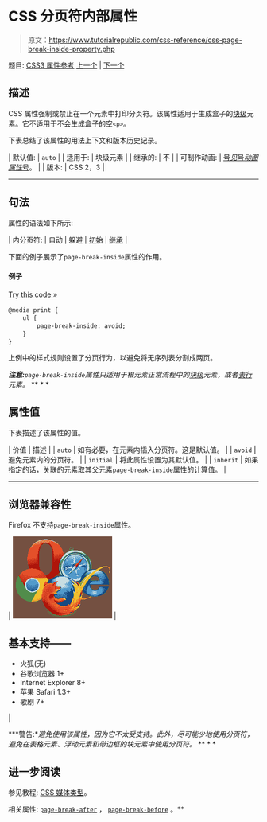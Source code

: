 # CSS 分页符内部属性

> 原文：<https://www.tutorialrepublic.com/css-reference/css-page-break-inside-property.php>

题目: [CSS3 属性参考](css3-properties.php) [上一个](css-page-break-before-property.php) | [下一个](css3-perspective-property.php)

## 描述

CSS 属性强制或禁止在一个元素中打印分页符。该属性适用于生成盒子的[块级](../css-tutorial/css-visual-formatting.php#block-level)元素。它不适用于不会生成盒子的空`<p>`。

下表总结了该属性的用法上下文和版本历史记录。

| 默认值: | `auto` |
| 适用于: | 块级元素 |
| 继承的: | 不 |
| 可制作动画: | [号*见*号*动图属性*号](css-animatable-properties.php)。 |
| 版本: | CSS 2，3 |

* * *

## 句法

属性的语法如下所示:

| 内分页符: | 自动 &#124; 躲避 &#124; [初始](../definitions.php#initial) &#124; [继承](../definitions.php#inherit) |

下面的例子展示了`page-break-inside`属性的作用。

#### 例子

[Try this code »](../codelab.php?topic=css&file=page-break-inside-property "Try this code using online Editor")

```
@media print {
    ul {
        page-break-inside: avoid;
    }
}
```

上例中的样式规则设置了分页行为，以避免将无序列表分割成两页。

 ***注意:**`page-break-inside`属性只适用于根元素正常流程中的[块级](../css-tutorial/css-visual-formatting.php#block-level)元素，或者[表行](../html-reference/html-tr-tag.php)元素。*  ** * *

## 属性值

下表描述了该属性的值。

| 价值 | 描述 |
| `auto` | 如有必要，在元素内插入分页符。这是默认值。 |
| `avoid` | 避免元素内的分页符。 |
| `initial` | 将此属性设置为其默认值。 |
| `inherit` | 如果指定的话，关联的元素取其父元素`page-break-inside`属性的[计算值](../definitions.php#computed-value)。 |

* * *

## 浏览器兼容性

Firefox 不支持`page-break-inside`属性。

| ![Browsers Icon](img/e9331123c77668c1832e541c2fca1002.png) | 

## 基本支持——

*   火狐(无)
*   谷歌浏览器 1+
*   Internet Explorer 8+
*   苹果 Safari 1.3+
*   歌剧 7+

 |

 ***警告:**避免使用该属性，因为它不太受支持。此外，尽可能少地使用分页符，避免在表格元素、浮动元素和带边框的块元素中使用分页符。*  ** * *

## 进一步阅读

参见教程: [CSS 媒体类型](../css-tutorial/css-media-types.php)。

相关属性: [`page-break-after`](css-page-break-after-property.php) ， [`page-break-before`](css-page-break-before-property.php) 。**